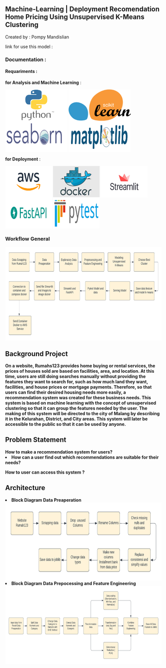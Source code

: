 ## Machine-Learning | Deployment Recomendation Home Pricing Using Unsupervised K-Means Clustering

Created by : Pompy Mandislian

link for use this model :

<h3> Documentation : </h3>

<h4> <b> Requariments : </b> </h4>

**for Analysis and Machine Learning** :
<p>
  <img align="center" src="Image/python.png" width="200" height="100" />
  <img align="center" src="Image/scikit.png" width="200" height="100" />
  <img align="center" src="Image/seaborn.png" width="200" height="100" />
  <img align="center" src="Image/matplotlip.png" width="200" height="100" />
</p>

**for Deployment** :
<p>
  <img align="center" src="Image/aws.png" width="150" height="100" />
  <img align="center" src="Image/docker.jpg" width="150" height="100" />
  <img align="center" src="Image/streamlit.png" width="150" height="100" />
  <img align="center" src="Image/fastapi.png" width="150" height="100" />
  <img align="center" src="Image/pytest.png" width="150" height="100" />
</p>

<h3> <b> Workflow General <b> </h3>
<img align="center" src="image_flowchart/worklow general.png" width="700" height="300" />
  
<h2> <b> Background Project <b> </h2>
  
<p> 
On a website, Rumahs123 provides home buying or rental services, the prices of houses sold are based on facilities, area, and location. At this time, users are still doing searches manually without providing the features they want to search for, such as how much land they want, facilities, and house prices or mortgage payments. Therefore, so that users can find their desired housing needs more easily, a recommendation system was created for these business needs. This system is based on machine learning with the concept of unsupervised clustering so that it can group the features needed by the user. The making of this system will be directed to the city of Malang by describing it in the Kelurahan, District, and City areas. This system will later be accessible to the public so that it can be used by anyone.
</p>

<h2> <b> Problem Statement <b> </h2>
How to make a recommendation system for users?
</li><li> How can a user find out which recommendations are suitable for their needs?    
 <p> How to user can access this system ? </p>

  <h2> Architecture </h2>
  <li> Block Diagram Data Preaperation </li>
  <img align="center" src="image_flowchart/Block Diagram Data Preposesing.png" width="700" height="250" />
  <li> Block Diagram Data Prepocessing and Feature Engineering </li>
  <img align="center" src="image_flowchart/Block Diagram Data Prep and Feature Engineering.png" width="700" height="250" />
